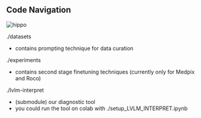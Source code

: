 ## Code Navigation
![hippo](https://media3.giphy.com/media/aUovxH8Vf9qDu/giphy.gif)

./datasets
  * contains prompting technique for data curation

./experiments
  * contains second stage finetuning techniques (currently only for Medpix and Roco)

./lvlm-interpret
  * (submodule) our diagnostic tool
  * you could run the tool on colab with ./setup_LVLM_INTERPRET.ipynb
